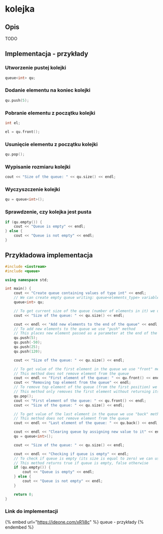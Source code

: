 # kolejka

## Opis

TODO

## Implementacja - przykłady

### Utworzenie pustej kolejki

```cpp
queue<int> qu;
```

### Dodanie elementu na koniec kolejki

```cpp
qu.push(5);
```

### Pobranie elementu z początku kolejki

```cpp
int el;

el = qu.front();
```

### Usunięcie elementu z początku kolejki

```cpp
qu.pop();
```

### Wypisanie rozmiaru kolejki

```cpp
cout << "Size of the queue: " << qu.size() << endl;
```

### Wyczyszczenie kolejki

```cpp
qu = queue<int>();
```

### Sprawdzenie, czy kolejka jest pusta

```cpp
if (qu.empty()) {
    cout << "Queue is empty" << endl;
} else {
    cout << "Queue is not empty" << endl;
}
```

## Przykładowa implementacja

```cpp
#include <iostream>
#include <queue>

using namespace std;

int main() {
    cout << "Create queue containing values of type int" << endl;
    // We can create empty queue writing: queue<elements_type> variable_name;
    queue<int> qu;

    // To get current size of the queue (number of elements in it) we use "size" method
    cout << "Size of the queue: " << qu.size() << endl;

    cout << endl << "Add new elements to the end of the queue" << endl;
    // To add new elements to the queue we use "push" method
    // This places new element passed as a parameter at the end of the queue
    qu.push(5);
    qu.push(-50);
    qu.push(25);
    qu.push(120);

    cout << "Size of the queue: " << qu.size() << endl;

    // To get value of the first element in the queue we use "front" method
    // This method does not remove element from the queue
    cout << endl << "First element of the queue: " << qu.front() << endl;
    cout << "Removing top element from the queue" << endl;
    // To remove top element of the queue (from the first position) we use "pop" method
    // This method only removes the first element without returning its value
    qu.pop();
    cout << "First element of the queue: " << qu.front() << endl;
    cout << "Size of the queue: " << qu.size() << endl;

    // To get value of the last element in the queue we use "back" method
    // This method does not remove element from the queue
    cout << endl << "Last element of the queue: " << qu.back() << endl;

    cout << endl << "Clearing queue by assigning new value to it" << endl;
    qu = queue<int>();

    cout << "Size of the queue: " << qu.size() << endl;

    cout << endl << "Checking if queue is empty" << endl;
    // To check if queue is empty (its size is equal to zero) we can use "empty" method
    // This method returns true if queue is empty, false otherwise
    if (qu.empty()) {
        cout << "Queue is empty" << endl;
    } else {
        cout << "Queue is not empty" << endl;
    }

    return 0;
}
```

### Link do implementacji

{% embed url="https://ideone.com/xR1i8c" %}
queue - przykłady
{% endembed %}
